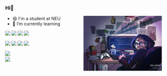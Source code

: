 ### Hi👋 

<img align="right" alt="img" src="https://github.com/FernandoRoldan93/FernandoRoldan93/blob/master/cover_image.jpg" width="50%" height="auto" />

- 😄 I'm a student at NEU
- 🌱 I’m currently learning 

<code><img width="10%" src="https://www.vectorlogo.zone/logos/java/java-ar21.svg"></code>
<code><img width="10%" src="https://www.vectorlogo.zone/logos/golang/golang-icon.svg"></code>
<code><img width="10%" src="https://www.vectorlogo.zone/logos/springio/springio-ar21.svg"></code>
<code><img width="10%" src="https://www.vectorlogo.zone/logos/docker/docker-official.svg"></code>

<code><img width="10%" src="https://www.vectorlogo.zone/logos/mysql/mysql-official.svg"></code>
<code><img width="10%" src="https://www.vectorlogo.zone/logos/redis/redis-official.svg"></code>
<code><img width="10%" src="https://www.vectorlogo.zone/logos/mongodb/mongodb-ar21.svg"></code>
<code><img width="10%" src="https://www.vectorlogo.zone/logos/postgresql/postgresql-ar21.svg"></code>

<img width="50%" src="https://github-readme-stats.vercel.app/api/top-langs/?username=OutOfEastGate&theme=dark&layout=compact">

<img width="50%" align="right" src="https://github-readme-stats.vercel.app/api?username=OutOfEastGate&show_icons=true&hide_border=true" />



